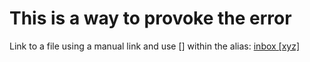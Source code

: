 # This is a way to provoke the error

Link to a file using a manual link and use [] within the alias: [inbox [xyz]](inbox.md)
